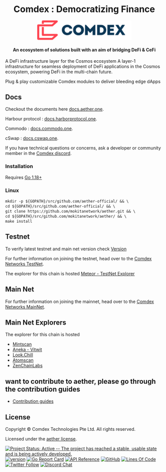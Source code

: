 <h1 align="center">Comdex : Democratizing Finance </h1>

<p align="center">
  <img src="./logo.svg" width="300">
</p>

<div align="center">
<h4> An ecosystem of solutions built with an aim of bridging DeFi & CeFi </h4>
</div>

A DeFi infrastructure layer for the Cosmos ecosystem
A layer-1 infrastructure for seamless deployment of DeFi applications in the Cosmos ecosystem, powering DeFi in the multi-chain future.

Plug & play customizable Comdex modules to deliver bleeding edge dApps

## Docs

Checkout the documents here [docs.aether.one](https://docs.aether.one).

Harbour protocol : [docs.harborprotocol.one](http://docs.harborprotocol.one).

Commodo : [docs.commodo.one](http://docs.commodo.one).

cSwap :  [docs.cswap.one](https://docs.cswap.one).


If you have technical questions or concerns, ask a developer or community member in the [Comdex discord](https://discord.com/invite/7vjPvWKKMT).

### Installation

Requires [Go 1.18+](https://golang.org/dl/)

### Linux

```shell
mkdir -p ${GOPATH}/src/github.com/aether-official/ && \
cd ${GOPATH}/src/github.com/aether-official/ && \
git clone https://github.com/mokitanetwork/aether.git && \
cd ${GOPATH}/src/github.com/mokitanetwork/aether/ && \
make install
```

## Testnet

To verify latest testnet and main net version check
[Version](https://github.com/aether-official/networks/blob/main/README.md)

For further information on joining the testnet, head over to the
[Comdex Networks TestNet](https://github.com/aether-official/networks/tree/main/testnet).

The explorer for this chain is hosted [Meteor - TestNet Explorer](https://meteor-explorer.aether.one)

## Main Net
For further information on joining the mainnet, head over to the
[Comdex Networks MainNet](https://github.com/aether-official/networks/tree/main/mainnet).


## Main Net Explorers
The explorer for this chain is hosted

* [Mintscan](https://www.mintscan.io/aether/)
* [Aneka - Vitwit](https://aether.aneka.io/)
* [Look.Chill](https://look.chillvalidation.com/aether)
* [Atomscan](https://atomscan.com/aether)
* [ZenChainLabs](https://aether.zenscan.io/)

## want to contribute to aether, please go through the contribution guides
* [Contribution guides](https://github.com/aether-official/contribution-docs)

## License

Copyright © Comdex Technologies Pte Ltd. All rights reserved.

Licensed under the [aether license](LICENSE).

[![Project Status: Active -- The project has reached a stable, usable
state and is being actively developed.](https://img.shields.io/badge/repo%20status-Active-green.svg?style=flat-square)](https://www.repostatus.org/#active)
[![version](https://img.shields.io/github/tag/mokitanetwork/aether.svg)](https://github.com/mokitanetwork/aether/releases/latest)
[![Go Report Card](https://goreportcard.com/badge/github.com/mokitanetwork/aether)](https://goreportcard.com/report/github.com/mokitanetwork/aether)
[![API Reference](https://godoc.org/github.com/mokitanetwork/aether?status.svg)](https://godoc.org/github.com/mokitanetwork/aether)
[![GitHub](https://img.shields.io/github/license/mokitanetwork/aether.svg)](https://github.com/mokitanetwork/aether/blob/development/LICENSE)
[![Lines Of Code](https://img.shields.io/tokei/lines/github/mokitanetwork/aether?style=flat-square)](https://github.com/mokitanetwork/aether)
[![Twitter Follow](https://img.shields.io/twitter/follow/ComdexOfficial?label=Follow&style=social)](https://twitter.com/ComdexOfficial)
[![Discord Chat](https://badgen.net/badge/icon/discord?icon=discord&label)](https://discord.com/invite/7vjPvWKKMT)
